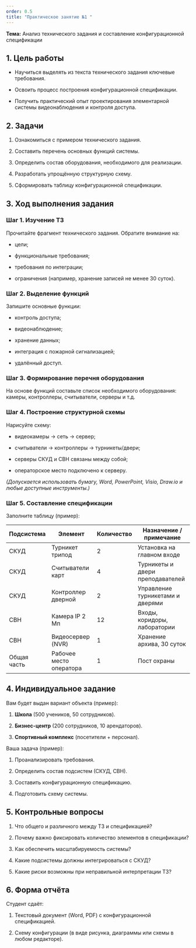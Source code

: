 ```yaml
---
order: 0.5
title: "Практическое занятие №1 "
---
```


**Тема:** Анализ технического задания и составление конфигурационной спецификации

## **1\. Цель работы**

-  Научиться выделять из текста технического задания ключевые требования.

-  Освоить процесс построения конфигурационной спецификации.

-  Получить практический опыт проектирования элементарной системы видеонаблюдения и контроля доступа.

## **2\. Задачи**

1. Ознакомиться с примером технического задания.

2. Составить перечень основных функций системы.

3. Определить состав оборудования, необходимого для реализации.

4. Разработать упрощённую структурную схему.

5. Сформировать таблицу конфигурационной спецификации.

## **3\. Ход выполнения задания**

### **Шаг 1. Изучение ТЗ**

Прочитайте фрагмент технического задания. Обратите внимание на:

-  цели;

-  функциональные требования;

-  требования по интеграции;

-  ограничения (например, хранение записей не менее 30 суток).

### **Шаг 2. Выделение функций**

Запишите основные функции:

-  контроль доступа;

-  видеонаблюдение;

-  хранение данных;

-  интеграция с пожарной сигнализацией;

-  удалённый доступ.

### **Шаг 3. Формирование перечня оборудования**

На основе функций составьте список необходимого оборудования: камеры, контроллеры, считыватели, серверы и т.д.

### **Шаг 4. Построение структурной схемы**

Нарисуйте схему:

-  видеокамеры -> сеть -> сервер;

-  считыватели -> контроллеры -> турникеты/двери;

-  серверы СКУД и СВН связаны между собой;

-  операторское место подключено к серверу.

*(Допускается использовать бумагу, Word, PowerPoint, Visio, Draw.io и любые доступные инструменты.)*

### **Шаг 5. Составление спецификации**

Заполните таблицу (пример):

| **Подсистема** | **Элемент**             | **Количество** | **Назначение / примечание**      |
|----------------|-------------------------|----------------|----------------------------------|
| СКУД           | Турникет трипод         | 2              | Установка на главном входе       |
| СКУД           | Считыватели карт        | 4              | Турникеты и двери преподавателей |
| СКУД           | Контроллер дверной      | 2              | Управление турникетами и дверями |
| СВН            | Камера IP 2 Мп          | 12             | Входы, коридоры, лаборатории     |
| СВН            | Видеосервер (NVR)       | 1              | Хранение архива, 30 суток        |
| Общая часть    | Рабочее место оператора | 1              | Пост охраны                      |

## **4\. Индивидуальное задание**

Вам будет выдан вариант объекта (пример):

1. **Школа** (500 учеников, 50 сотрудников).

2. **Бизнес-центр** (200 сотрудников, 10 арендаторов).

3. **Спортивный комплекс** (посетители + персонал).

Ваша задача (пример):

1. Проанализировать требования.

2. Определить состав подсистем (СКУД, СВН).

3. Составить конфигурационную спецификацию.

4. Подготовить схему системы.

## **5\. Контрольные вопросы**

1. Что общего и различного между ТЗ и спецификацией?

2. Почему важно фиксировать количество элементов в спецификации?

3. Как обеспечить масштабируемость системы?

4. Какие подсистемы должны интегрироваться с СКУД?

5. Какие риски возможны при неправильной интерпретации ТЗ?

## **6\. Форма отчёта**

Студент сдаёт:

1. Текстовый документ (Word, PDF) с конфигурационной спецификацией.

2. Схему конфигурации (в виде рисунка, диаграммы или схемы в любом редакторе).